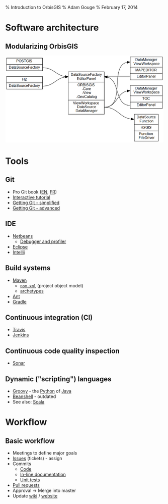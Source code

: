 % Introduction to OrbisGIS
% Adam Gouge
% February 17, 2014

# Software architecture

## Modularizing OrbisGIS

![](osgi.png)

# Tools

## Git

* Pro Git book ([EN](http://git-scm.com/book), [FR](http://git-scm.com/book/fr))
* [Interactive tutorial](http://try.github.io)
* [Getting Git - simplified](https://dbrgn.ch/slides/20130207_getting_git)
* [Getting Git - advanced](http://www.slideshare.net/chacon/getting-git)

## IDE

* [Netbeans](https://netbeans.org)
    * [Debugger and profiler](https://netbeans.org/features/java/debugger.html)
* [Eclipse](https://www.eclipse.org)
* [Intellij](https://www.eclipse.org)

## Build systems

* [Maven](http://maven.apache.org)
    * [`pom.xml`](https://github.com/irstv/H2GIS/blob/master/pom.xml) (project object model)
    * [archetypes](https://github.com/irstv/orbisgis-plugin-archetype)
* [Ant](http://ant.apache.org)
* [Gradle](http://www.gradle.org)

## Continuous integration (CI)

* [Travis](https://travis-ci.org)
* [Jenkins](http://jenkins.orbisgis.org)

## Continuous code quality inspection

* [Sonar](http://sonar.orbisgis.org)

## Dynamic ("scripting") languages

* [Groovy](http://groovy.codehaus.org) - the [Python](http://www.python.org) of [Java](https://www.java.com/en)
* [Beanshell](http://www.beanshell.org) - outdated
* See also: [Scala](http://www.scala-lang.org)

# Workflow

## Basic workflow

* Meetings to define major goals
* [Issues](https://github.com/irstv/h2gis/issues?state=open) (tickets) - assign
* Commits
    * [Code](https://github.com/irstv/H2GIS/network)
    * [In-line documentation](http://javadoc.orbisgis.org/latest/h2gis/classes.html)
    * [Unit tests](http://sonar.orbisgis.org/dashboard/index/2649)
* [Pull requests](https://github.com/irstv/h2gis/pulls)
* Approval -> Merge into master
* Update [wiki](https://github.com/irstv/orbisgis/wiki) / [website](http://www.h2gis.org/)
